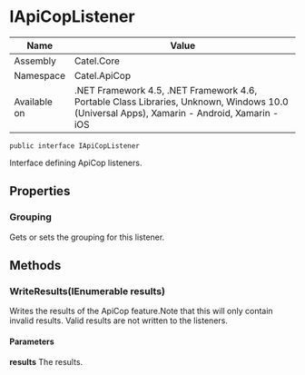 

# IApiCopListener

Name|Value
---|---
Assembly|Catel.Core
Namespace|Catel.ApiCop
Available on|.NET Framework 4.5, .NET Framework 4.6, Portable Class Libraries, Unknown, Windows 10.0 (Universal Apps), Xamarin - Android, Xamarin - iOS

```
public interface IApiCopListener
```

Interface defining ApiCop listeners.



## Properties

### Grouping

Gets or sets the grouping for this listener.



## Methods

### WriteResults(IEnumerable<IApiCopResult> results)

Writes the results of the ApiCop feature.Note that this will only contain invalid results. Valid results are not written to the listeners.

#### Parameters

**results**
The results.



